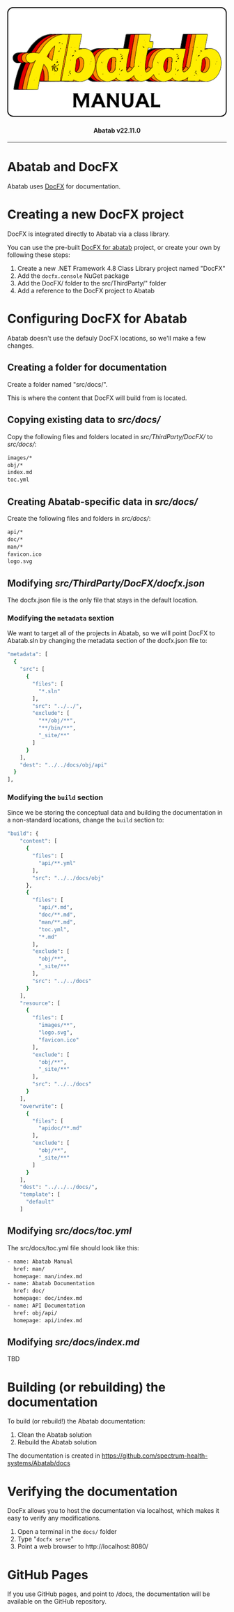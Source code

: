 <div align="center">

  <img src="../../images/man-logo.png" alt="Abatab Manual" width="512">

  <h4>
    Abatab v22.11.0
  </h4>

</div>

***

# Abatab and DocFX

Abatab uses [DocFX](https://dotnet.github.io/docfx/) for documentation.

# Creating a new DocFX project

DocFX is integrated directly to Abatab via a class library.

You can use the pre-built [DocFX for abatab][docfx-for-abatab] project, or create your own by following these steps:

1. Create a new .NET Framework 4.8 Class Library project named "DocFX"
2. Add the `docfx.console` NuGet package
3. Add the DocFX/ folder to the src/ThirdParty/" folder
4. Add a reference to the DocFX project to Abatab

# Configuring DocFX for Abatab

Abatab doesn't use the defauly DocFX locations, so we'll make a few changes.

## Creating a folder for documentation

Create a folder named "src/docs/".

This is where the content that DocFX will build from is located.

## Copying existing data to *src/docs/*

Copy the following files and folders located in *src/ThirdParty/DocFX/* to *src/docs/*:

```bash
images/*
obj/*
index.md
toc.yml
```

## Creating Abatab-specific data in *src/docs/*

Create the following files and folders in *src/docs/*:

```bash
api/*
doc/*
man/*
favicon.ico
logo.svg
```

## Modifying *src/ThirdParty/DocFX/docfx.json*

The docfx.json file is the only file that stays in the default location.

### Modifying the `metadata` sextion

We want to target all of the projects in Abatab, so we will point DocFX to Abatab.sln by changing the metadata section of the docfx.json file to:

```bash
"metadata": [
  {
    "src": [
      {
        "files": [
          "*.sln"
        ],
        "src": "../../",
        "exclude": [
          "**/obj/**",
          "**/bin/**",
          "_site/**"
        ]
      }
    ],
    "dest": "../../docs/obj/api"
  }
],
```

### Modifying the `build` section

Since we be storing the conceptual data and building the documentation in a non-standard locations, change the `build` section to:

```bash
"build": {
    "content": [
      {
        "files": [
          "api/**.yml"
        ],
        "src": "../../docs/obj"
      },
      {
        "files": [
          "api/*.md",
          "doc/**.md",
          "man/**.md",
          "toc.yml",
          "*.md"
        ],
        "exclude": [
          "obj/**",
          "_site/**"
        ],
        "src": "../../docs"
      }
    ],
    "resource": [
      {
        "files": [
          "images/**",
          "logo.svg",
          "favicon.ico"
        ],
        "exclude": [
          "obj/**",
          "_site/**"
        ],
        "src": "../../docs"
      }
    ],
    "overwrite": [
      {
        "files": [
          "apidoc/**.md"
        ],
        "exclude": [
          "obj/**",
          "_site/**"
        ]
      }
    ],
    "dest": "../../../docs/",
    "template": [
      "default"
    ]
```

## Modifying *src/docs/toc.yml*

The src/docs/toc.yml file should look like this:

```bash
- name: Abatab Manual
  href: man/
  homepage: man/index.md
- name: Abatab Documentation
  href: doc/
  homepage: doc/index.md
- name: API Documentation
  href: obj/api/
  homepage: api/index.md
  ```

  ## Modifying *src/docs/index.md*

TBD

# Building (or rebuilding) the documentation

To build (or rebuild!) the Abatab documentation:

1. Clean the Abatab solution
2. Rebuild the Abatab solution

The documentation is created in https://github.com/spectrum-health-systems/Abatab/docs

# Verifying the documentation

DocFx allows you to host the documentation via localhost, which makes it easy to verify any modifications.

1. Open a terminal in the `docs/` folder
2. Type "`docfx serve`"
3. Point a web browser to http://localhost:8080/

# GitHub Pages

If you use GitHub pages, and point to /docs, the documentation will be available on the GitHub repository.

[docfx-url]: https://dotnet.github.io/docfx/
[docfx-for-abatab]: https://github.com/spectrum-health-systems/Abatab/blob/main/dep/DocFX/DocFX-for-Abatab.7z
